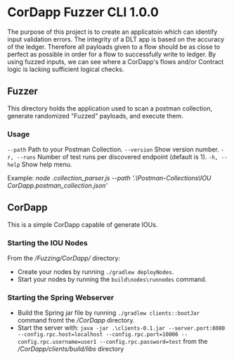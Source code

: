 # CorDapp Fuzzer CLI 1.0.0
The purpose of this project is to create an applicatoin which can identify input validation errors. The integrity of a DLT app is based on the accuracy of the ledger. Therefore all payloads given to a flow should be as close to perfect as possible in order for a flow to successfully write to ledger. By using fuzzed inputs, we can see where a CorDapp's flows and/or Contract logic is lacking sufficient logical 
checks.


## Fuzzer
This directory holds the application used to scan a postman collection, generate randomized "Fuzzed" payloads, and execute them. 

### Usage
```--path``` Path to your Postman Collection.
```--version``` Show version number.
```-r, --runs``` Number of test runs per discovered endpoint (default is 1).
```-h, --help``` Show help menu.

Example: *node .collection_parser.js --path '.\Postman-Collections\IOU CorDapp.postman_collection.json'*

## CorDapp
This is a simple CorDapp capable of generate IOUs.

### Starting the IOU Nodes
From the */Fuzzing/CorDapp/* directory:
- Create your nodes by running `./gradlew deployNodes`.
- Start your nodes by running the `build\nodes\runnodes` command.

### Starting the Spring Webserver
- Build the Spring jar file by running `./gradlew clients::bootJar` command fromt the */CorDapp* directory.
- Start the server with: `java -jar .\clients-0.1.jar --server.port:8080 --config.rpc.host=localhost --config.rpc.port=10006 --config.rpc.username=user1 --config.rpc.password=test` from the */CorDapp/clients/build/libs* directory